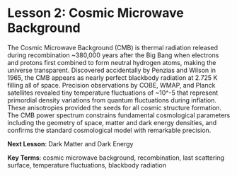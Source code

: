 # Lesson 2: Cosmic Microwave Background

The Cosmic Microwave Background (CMB) is thermal radiation released during recombination ~380,000 years after the Big Bang when electrons and protons first combined to form neutral hydrogen atoms, making the universe transparent. Discovered accidentally by Penzias and Wilson in 1965, the CMB appears as nearly perfect blackbody radiation at 2.725 K filling all of space. Precision observations by COBE, WMAP, and Planck satellites revealed tiny temperature fluctuations of ~10^-5 that represent primordial density variations from quantum fluctuations during inflation. These anisotropies provided the seeds for all cosmic structure formation. The CMB power spectrum constrains fundamental cosmological parameters including the geometry of space, matter and dark energy densities, and confirms the standard cosmological model with remarkable precision.

**Next Lesson**: Dark Matter and Dark Energy

**Key Terms**: cosmic microwave background, recombination, last scattering surface, temperature fluctuations, blackbody radiation

